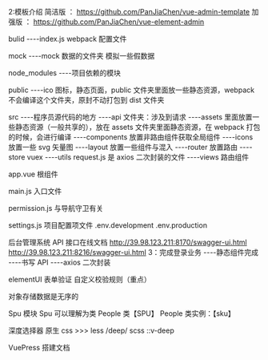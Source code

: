 2:模板介绍
简洁版 ： https://github.com/PanJiaChen/vue-admin-template
加强版 ： https://github.com/PanJiaChen/vue-element-admin

bulid
----index.js webpack 配置文件

mock
----mock 数据的文件夹 模拟一些假数据

node_modules
----项目依赖的模块

public
----ico 图标，静态页面，public 文件夹里面放一些静态资源，webpack 不会编译这个文件夹，原封不动打包到 dist 文件夹

src
----程序员源代码的地方
----api 文件夹：涉及到请求
----assets 里面放置一些静态资源（一般共享的），放在 assets 文件夹里面静态资源，在 webpack 打包的时候，会进行编译
----components 放置非路由组件获取全局组件
----icons 放置一些 svg 矢量图
----layout 放置一些组件与混入
----router 放置路由
----store vuex
----utils request.js 是 axios 二次封装的文件
----views 路由组件

app.vue
根组件

main.js
入口文件

permission.js
与导航守卫有关

settings.js
项目配置项文件
.env.development
.env.production

后台管理系统 API 接口在线文档
http://39.98.123.211:8170/swagger-ui.html
http://39.98.123.211:8216/swagger-ui.html
3：完成登录业务
----静态组件完成
----书写 API
----axios 二次封装

elementUI 表单验证
自定义校验规则（重点）

对象存储数据是无序的

Spu 模块
Spu 可以理解为类
People 类【SPU】
People 类实例：【sku】

深度选择器
原生 css >>>
less /deep/
scss ::v-deep

VuePress 搭建文档
